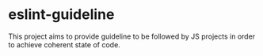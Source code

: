# eslint-guideline
This project aims to provide guideline to be followed by JS projects in order to achieve coherent state of code.
